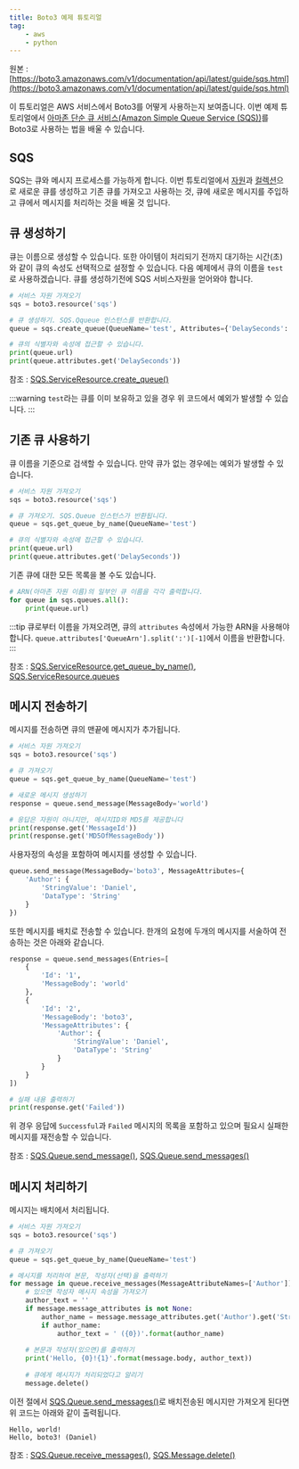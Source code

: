 ```yaml
---
title: Boto3 예제 튜토리얼
tag:
    - aws
    - python
---
```


원본 : [https://boto3.amazonaws.com/v1/documentation/api/latest/guide/sqs.html](https://boto3.amazonaws.com/v1/documentation/api/latest/guide/sqs.html)

이 튜토리얼은 AWS 서비스에서 Boto3를 어떻게 사용하는지 보여줍니다.
이번 예제 튜토리얼에서 [아마존 단순 큐 서비스(Amazon Simple Queue Service (SQS))](http://aws.amazon.com/documentation/sqs/)를 Boto3로 사용하는 법을 배울 수 있습니다.

## SQS

SQS는 큐와 메시지 프로세스를 가능하게 합니다.
이번 튜토리얼에서 [자원](https://boto3.amazonaws.com/v1/documentation/api/latest/guide/resources.html#guide-resources)과 [컬렉션](https://boto3.amazonaws.com/v1/documentation/api/latest/guide/collections.html#guide-collections)으로 새로운 큐를 생성하고 기존 큐를 가져오고 사용하는 것, 큐에 새로운 메시지를 주입하고 큐에서 메시지를 처리하는 것을 배울 것 입니다.

## 큐 생성하기

큐는 이름으로 생성할 수 있습니다.
또한 아이템이 처리되기 전까지 대기하는 시간(초)와 같이 큐의 속성도 선택적으로 설정할 수 있습니다.
다음 예제에서 큐의 이름을 `test`로 사용하겠습니다.
큐를 생성하기전에 SQS 서비스자원을 얻어와야 합니다.

```python
# 서비스 자원 가져오기
sqs = boto3.resource('sqs')

# 큐 생성하기. SQS.Qqueue 인스턴스를 반환합니다.
queue = sqs.create_queue(QueueName='test', Attributes={'DelaySeconds': '5'})

# 큐의 식별자와 속성에 접근할 수 있습니다.
print(queue.url)
print(queue.attributes.get('DelaySeconds'))
```

참조 : [SQS.ServiceResource.create_queue()](https://boto3.amazonaws.com/v1/documentation/api/latest/reference/services/sqs.html#SQS.ServiceResource.create_queue)

:::warning
```test```라는 큐를 이미 보유하고 있을 경우 위 코드에서 예외가 발생할 수 있습니다.
:::

## 기존 큐 사용하기

큐 이름을 기준으로 검색할 수 있습니다.
만약 큐가 없는 경우에는 예외가 발생할 수 있습니다.

```python
# 서비스 자원 가져오기
sqs = boto3.resource('sqs')

# 큐 가져오기. SQS.Queue 인스턴스가 반환됩니다.
queue = sqs.get_queue_by_name(QueueName='test')

# 큐의 식별자와 속성에 접근할 수 있습니다.
print(queue.url)
print(queue.attributes.get('DelaySeconds'))
```

기존 큐에 대한 모든 목록을 볼 수도 있습니다.

```python
# ARN(아마존 자원 이름)의 일부인 큐 이름을 각각 출력합니다.
for queue in sqs.queues.all():
    print(queue.url)
```

:::tip
큐로부터 이름을 가져오려면, 큐의 `attributes` 속성에서 가능한 ARN을 사용해야합니다.
`queue.attributes['QueueArn'].split(':')[-1]`에서 이름을 반환합니다.
:::

참조 : [SQS.ServiceResource.get_queue_by_name()](https://boto3.amazonaws.com/v1/documentation/api/latest/reference/services/sqs.html#SQS.ServiceResource.get_queue_by_name), [SQS.ServiceResource.queues](https://boto3.amazonaws.com/v1/documentation/api/latest/reference/services/sqs.html#SQS.ServiceResource.queues)

## 메시지 전송하기

메시지를 전송하면 큐의 맨끝에 메시지가 추가됩니다.

```python
# 서비스 자원 가져오기
sqs = boto3.resource('sqs')

# 큐 가져오기
queue = sqs.get_queue_by_name(QueueName='test')

# 새로운 메시지 생성하기
response = queue.send_message(MessageBody='world')

# 응답은 자원이 아니지만, 메시지ID와 MD5를 제공합니다
print(response.get('MessageId'))
print(response.get('MD5OfMessageBody'))
```

사용자정의 속성을 포함하여 메시지를 생성할 수 있습니다.

```python
queue.send_message(MessageBody='boto3', MessageAttributes={
    'Author': {
        'StringValue': 'Daniel',
        'DataType': 'String'
    }
})
```

또한 메시지를 배치로 전송할 수 있습니다.
한개의 요청에 두개의 메시지를 서술하여 전송하는 것은 아래와 같습니다.

```python
response = queue.send_messages(Entries=[
    {
        'Id': '1',
        'MessageBody': 'world'
    },
    {
        'Id': '2',
        'MessageBody': 'boto3',
        'MessageAttributes': {
            'Author': {
                'StringValue': 'Daniel',
                'DataType': 'String'
            }
        }
    }
])

# 실패 내용 출력하기
print(response.get('Failed'))
```

위 경우 응답에 `Successful`과 `Failed` 메시지의 목록을 포함하고 있으며 필요시 실패한 메시지를 재전송할 수 있습니다.

참조 : [SQS.Queue.send_message()](https://boto3.amazonaws.com/v1/documentation/api/latest/reference/services/sqs.html#SQS.Queue.send_message), [SQS.Queue.send_messages()](https://boto3.amazonaws.com/v1/documentation/api/latest/reference/services/sqs.html#SQS.Queue.send_messages)

## 메시지 처리하기

메시지는 배치에서 처리됩니다.

```python
# 서비스 자원 가져오기
sqs = boto3.resource('sqs')

# 큐 가져오기
queue = sqs.get_queue_by_name(QueueName='test')

# 메시지를 처리하여 본문, 작성자(선택)을 출력하기
for message in queue.receive_messages(MessageAttributeNames=['Author']):
    # 있으면 작성자 메시지 속성을 가져오기
    author_text = ''
    if message.message_attributes is not None:
        author_name = message.message_attributes.get('Author').get('StringValue')
        if author_name:
            author_text = ' ({0})'.format(author_name)
        
    # 본문과 작성자(있으면)를 출력하기
    print('Hello, {0}!{1}'.format(message.body, author_text))
    
    # 큐에게 메시지가 처리되었다고 알리기
    message.delete()
```

이전 절에서 [SQS.Queue.send_messages()](https://boto3.amazonaws.com/v1/documentation/api/latest/reference/services/sqs.html#SQS.Queue.send_messages)로 배치전송된 메시지만 가져오게 된다면 위 코드는 아래와 같이 출력됩니다.

```
Hello, world!
Hello, boto3! (Daniel)
```

참조 : [SQS.Queue.receive_messages()](https://boto3.amazonaws.com/v1/documentation/api/latest/reference/services/sqs.html#SQS.Queue.receive_messages), [SQS.Message.delete()](https://boto3.amazonaws.com/v1/documentation/api/latest/reference/services/sqs.html#SQS.Message.delete)